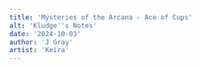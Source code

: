 ```yaml
---
title: 'Mysteries of the Arcana - Ace of Cups'
alt: 'Kludge''s Notes'
date: '2024-10-03'
author: 'J Gray'
artist: 'Keira'
---
```

